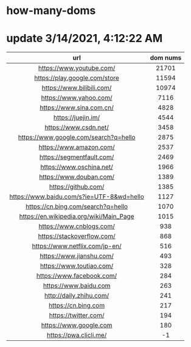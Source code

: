 # how-many-doms

# update 3/14/2021, 4:12:22 AM

url | dom nums
:-: | :-:
https://www.youtube.com/ | 21701
https://play.google.com/store | 11594
https://www.bilibili.com/ | 10974
https://www.yahoo.com/ | 7116
https://www.sina.com.cn/ | 4828
https://juejin.im/ | 4544
https://www.csdn.net/ | 3458
https://www.google.com/search?q=hello | 2875
https://www.amazon.com/ | 2537
https://segmentfault.com/ | 2469
https://www.oschina.net/ | 1966
https://www.douban.com/ | 1389
https://github.com/ | 1385
https://www.baidu.com/s?ie=UTF-8&wd=hello | 1127
https://cn.bing.com/search?q=hello | 1070
https://en.wikipedia.org/wiki/Main_Page | 1015
https://www.cnblogs.com/ | 938
https://stackoverflow.com/ | 868
https://www.netflix.com/jp-en/ | 516
https://www.jianshu.com/ | 493
https://www.toutiao.com/ | 328
https://www.facebook.com/ | 284
https://www.baidu.com | 263
http://daily.zhihu.com/ | 241
https://cn.bing.com | 217
https://twitter.com/ | 194
https://www.google.com | 180
https://pwa.clicli.me/ | -1
